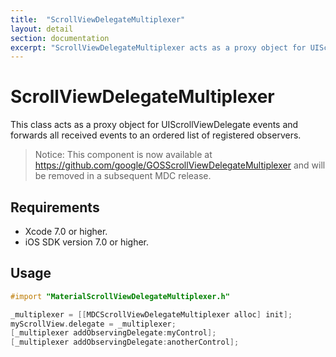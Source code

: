 ```yaml
---
title:  "ScrollViewDelegateMultiplexer"
layout: detail
section: documentation
excerpt: "ScrollViewDelegateMultiplexer acts as a proxy object for UIScrollViewDelegate events and forwards all received events to an ordered list of registered observers."
---
```

# ScrollViewDelegateMultiplexer

This class acts as a proxy object for UIScrollViewDelegate events and forwards all received
events to an ordered list of registered observers.

> Notice: This component is now available at
> https://github.com/google/GOSScrollViewDelegateMultiplexer and will be removed in a subsequent MDC
> release.

## Requirements

- Xcode 7.0 or higher.
- iOS SDK version 7.0 or higher.

## Usage

```objectivec
#import "MaterialScrollViewDelegateMultiplexer.h"

_multiplexer = [[MDCScrollViewDelegateMultiplexer alloc] init];
myScrollView.delegate = _multiplexer;
[_multiplexer addObservingDelegate:myControl];
[_multiplexer addObservingDelegate:anotherControl];
```
